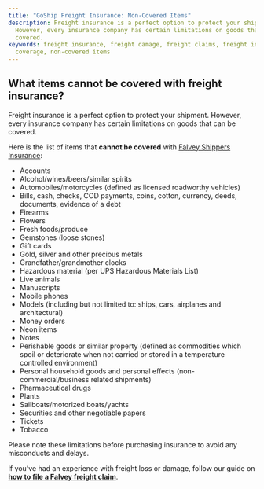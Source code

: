 ```yaml
---
title: "GoShip Freight Insurance: Non-Covered Items"
description: Freight insurance is a perfect option to protect your shipment.
  However, every insurance company has certain limitations on goods that can be
  covered.
keywords: freight insurance, freight damage, freight claims, freight insurance
  coverage, non-covered items
---
```



## **What items cannot be covered with freight insurance?**

Freight insurance is a perfect option to protect your shipment. However, every insurance company has certain limitations on goods that can be covered.

Here is the list of items that **cannot be covered** with [Falvey Shippers Insurance](https://falveyinsurancegroup.com/falvey-shippers-insurance/):

*   Accounts
*   Alcohol/wines/beers/similar spirits
*   Automobiles/motorcycles (defined as licensed roadworthy vehicles)
*   Bills, cash, checks, COD payments, coins, cotton, currency, deeds, documents, evidence of a debt
*   Firearms
*   Flowers
*   Fresh foods/produce
*   Gemstones (loose stones)
*   Gift cards
*   Gold, silver and other precious metals
*   Grandfather/grandmother clocks
*   Hazardous material (per UPS Hazardous Materials List)
*   Live animals
*   Manuscripts
*   Mobile phones
*   Models (including but not limited to: ships, cars, airplanes and architectural)
*   Money orders
*   Neon items
*   Notes
*   Perishable goods or similar property (defined as commodities which spoil or deteriorate when not carried or stored in a temperature controlled environment)
*   Personal household goods and personal effects (non-commercial/business related shipments)
*   Pharmaceutical drugs
*   Plants
*   Sailboats/motorized boats/yachts
*   Securities and other negotiable papers
*   Tickets
*   Tobacco

Please note these limitations before purchasing insurance to avoid any misconducts and delays.

If you’ve had an experience with freight loss or damage, follow our guide on [**how to file a Falvey freight claim**](https://www.goship.com/falvey-freight-claim/).

